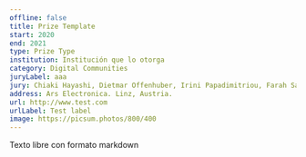 ```yaml
---
offline: false
title: Prize Template
start: 2020
end: 2021
type: Prize Type
institution: Institución que lo otorga
category: Digital Communities
juryLabel: aaa
jury: Chiaki Hayashi, Dietmar Offenhuber, Irini Papadimitriou, Farah Salka, and Thomas Gegenhuber.
address: Ars Electronica. Linz, Austria.
url: http://www.test.com
urlLabel: Test label
image: https://picsum.photos/800/400
---
```


Texto libre con formato markdown

